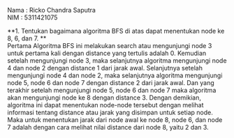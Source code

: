 Nama  : Ricko Chandra Saputra <br />
NIM   : 5311421075 <br />

**1.	Tentukan bagaimana algoritma BFS di atas dapat menentukan node ke 8, 6, dan 7. ** <br />
Pertama Algoritma BFS ini melakukan search atau mengunjungi node 3 untuk pertama kali dengan distance yang tertulis adalah 0. Kemudian setelah mengunjungi node 3, maka selanjutnya algoritma mengunjungi node 4 dan node 2 dengan distance 1 dari jarak awal. Selanjutnya  setelah mengunjungi node 4 dan node 2, maka selanjutnya algoritma mengunjungi node 5, node 6 dan node 7 dengan distance 2 dari jarak awal. Dan yang terakhir setelah mengunjungi node 5, node 6 dan node 7 maka algoritma akan mengunjungi node ke 8 dengan distance 3. 
Dengan demikian, algoritma ini dapat menentukan node-node tersebut dengan melihat informasi tentang distance atau jarak yang disimpan untuk setiap node. Maka untuk menentukan jarak dari node awal ke node 8, node 6, dan node 7 adalah dengan cara melihat nilai distance dari node 8, yaitu 2 dan 3.

